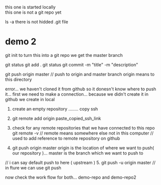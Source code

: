 this one is started locally   
this one is not a git repo yet

ls -a   there is not hidded .git file



# demo 2

git init
to turn this into a git repo
we get the master branch 


git status
git add .
git status
git commit -m "title" -m "description"

git push origin master
// push to origin and  master branch  origin means to this directory

error...   we haven't cloned it from github
so it donesn't know where to push it...
first we need to make a connection...   because we didn't create it in github we create in local

1. create an empty repository ........  copy ssh
2. git remote add origin paste_copied_ssh_link
3. check for any remote repositories that we have connected to this repo 
   git remote -v
//  remote means somewhere else not in this computer
// used to add reference to remote repository on github 


4. git push origin master
origin is the location of where we want to push( our repository )...  master is the branch which we want to push to

// i can say default push to here  ( upstream )
5. git push -u origin master
// in fture we can use git push







now check the work flow for both...  demo-repo  and demo-repo2


